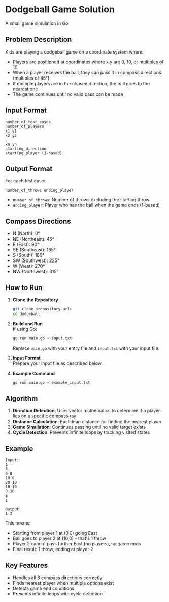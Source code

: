 # Dodgeball Game Solution
A small game simulation in Go

## Problem Description
Kids are playing a dodgeball game on a coordinate system where:
- Players are positioned at coordinates where x,y are 0, 10, or multiples of 10
- When a player receives the ball, they can pass it in compass directions (multiples of 45°)
- If multiple players are in the chosen direction, the ball goes to the nearest one
- The game continues until no valid pass can be made

## Input Format
```
number_of_test_cases
number_of_players
x1 y1
x2 y2
...
xn yn
starting_direction
starting_player (1-based)
```

## Output Format
For each test case:
```
number_of_throws ending_player
```
- `number_of_throws`: Number of throws excluding the starting throw
- `ending_player`: Player who has the ball when the game ends (1-based)

## Compass Directions
- N (North): 0°
- NE (Northeast): 45°
- E (East): 90°
- SE (Southeast): 135°
- S (South): 180°
- SW (Southwest): 225°
- W (West): 270°
- NW (Northwest): 315°

## How to Run

1. **Clone the Repository**  
    ```bash
    git clone <repository-url>
    cd dodgeball
    ```

2. **Build and Run**  
    If using Go:
    ```bash
    go run main.go < input.txt
    ```
    Replace `main.go` with your entry file and `input.txt` with your input file.

3. **Input Format**  
    Prepare your input file as described below.

4. **Example Command**  
    ```bash
    go run main.go < example_input.txt
    ```

## Algorithm
1. **Direction Detection**: Uses vector mathematics to determine if a player lies on a specific compass ray
2. **Distance Calculation**: Euclidean distance for finding the nearest player
3. **Game Simulation**: Continues passing until no valid target exists
4. **Cycle Detection**: Prevents infinite loops by tracking visited states

## Example
```
Input:
1
5
0 0
10 0
20 10
10 10
0 10
E
1

Output:
1 2
```

This means:
- Starting from player 1 at (0,0) going East
- Ball goes to player 2 at (10,0) - that's 1 throw
- Player 2 cannot pass further East (no players), so game ends
- Final result: 1 throw, ending at player 2

## Key Features
- Handles all 8 compass directions correctly
- Finds nearest player when multiple options exist
- Detects game end conditions
- Prevents infinite loops with cycle detection